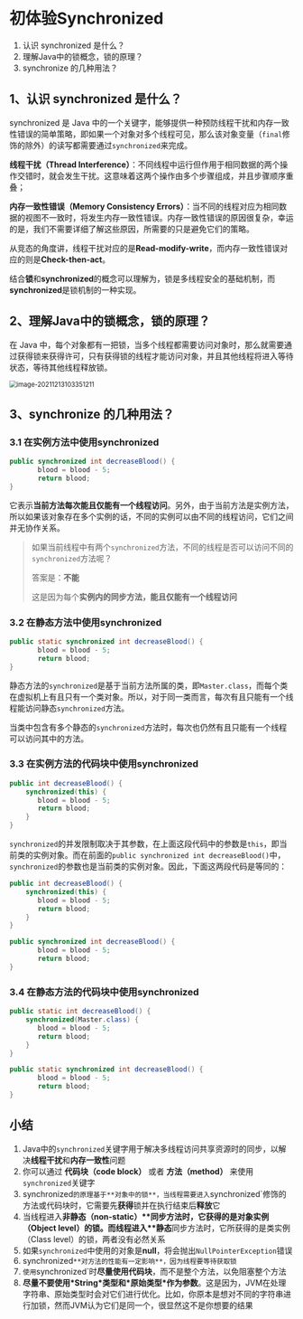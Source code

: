 # 初体验Synchronized

1. 认识 synchronized 是什么？
2. 理解Java中的锁概念，锁的原理？
3. synchronize 的几种用法？



## 1、认识 synchronized 是什么？

synchronized 是 Java 中的一个关键字，能够提供一种预防线程干扰和内存一致性错误的简单策略，即如果一个对象对多个线程可见，那么该对象变量（`final`修饰的除外）的读写都需要通过`synchronized`来完成。

**线程干扰（Thread Interference）**：不同线程中运行但作用于相同数据的两个操作交错时，就会发生干扰。这意味着这两个操作由多个步骤组成，并且步骤顺序重叠；

**内存一致性错误（Memory Consistency Errors）**：当不同的线程对应为相同数据的视图不一致时，将发生内存一致性错误。内存一致性错误的原因很复杂，幸运的是，我们不需要详细了解这些原因，所需要的只是避免它们的策略。

从竞态的角度讲，线程干扰对应的是**Read-modify-write**，而内存一致性错误对应的则是**Check-then-act**。

结合**锁**和**synchronized**的概念可以理解为，锁是多线程安全的基础机制，而**synchronized**是锁机制的一种实现。

## 2、理解Java中的锁概念，锁的原理？

在 Java 中，每个对象都有一把锁，当多个线程都需要访问对象时，那么就需要通过获得锁来获得许可，只有获得锁的线程才能访问对象，并且其他线程将进入等待状态，等待其他线程释放锁。

<img src="https://happychan.oss-cn-shenzhen.aliyuncs.com/img/image-20211213103351211.png" alt="image-20211213103351211" style="zoom:80%;" />

## 3、synchronize 的几种用法？

### 3.1 在实例方法中使用synchronized

```java
public synchronized int decreaseBlood() {
       blood = blood - 5;
       return blood;
}
```

它表示**当前方法每次能且仅能有一个线程访问**。另外，由于当前方法是实例方法，所以如果该对象存在多个实例的话，不同的实例可以由不同的线程访问，它们之间并无协作关系。

> 如果当前线程中有两个`synchronized`方法，不同的线程是否可以访问不同的`synchronized`方法呢？
>
> 答案是：**不能**
>
> 这是因为每个**实例内的同步方法，能且仅能有一个线程访问**

### 3.2 在静态方法中使用synchronized

```java
public static synchronized int decreaseBlood() {
       blood = blood - 5;
       return blood;
}
```

静态方法的`synchronized`是基于当前方法所属的类，即`Master.class`，而每个类在虚拟机上有且只有一个类对象。所以，对于同一类而言，每次有且只能有一个线程能访问静态`synchronized`方法。

当类中包含有多个静态的`synchronized`方法时，每次也仍然有且只能有一个线程可以访问其中的方法。

### 3.3 在实例方法的代码块中使用synchronized

```java
public int decreaseBlood() {
    synchronized(this) {
       blood = blood - 5;
       return blood;
    }
}
```

`synchronized`的并发限制取决于其参数，在上面这段代码中的参数是`this`，即当前类的实例对象。而在前面的`public synchronized int decreaseBlood()`中，`synchronized`的参数也是当前类的实例对象。因此，下面这两段代码是等同的：

```java
public int decreaseBlood() {
    synchronized(this) {
       blood = blood - 5;
       return blood;
    }
}

public synchronized int decreaseBlood() {
       blood = blood - 5;
       return blood;
}
```

### 3.4 在静态方法的代码块中使用synchronized

```java
public static int decreaseBlood() {
    synchronized(Master.class) {
       blood = blood - 5;
       return blood;
    }
}

public static synchronized int decreaseBlood() {
       blood = blood - 5;
       return blood;
}
```

## 小结

1. Java中的`synchronized`关键字用于解决多线程访问共享资源时的同步，以解决**线程干扰**和**内存一致性**问题
2. 你可以通过 **代码块（code block）** 或者 **方法（method）** 来使用`synchronized`关键字
3. synchronized`的原理基于**对象中的锁**，当线程需要进入`synchronized`修饰的方法或代码块时，它需要先**获得**锁并在执行结束后**释放**它
4. 当线程进入**非静态（non-static）\**同步方法时，它获得的是对象实例（Object level）的锁。而线程进入\**静态**同步方法时，它所获得的是类实例（Class level）的锁，两者没有必然关系
5. 如果`synchronized`中使用的对象是**null**，将会抛出`NullPointerException`错误
6. synchronized`**对方法的性能有一定影响**，因为线程要等待获取锁`
7. `使用`synchronized`时**尽量使用代码块**，而不是整个方法，以免阻塞整个方法
8. **尽量不要使用\*String\*类型和\*原始类型\*作为参数**。这是因为，JVM在处理字符串、原始类型时会对它们进行优化。比如，你原本是想对不同的字符串进行加锁，然而JVM认为它们是同一个，很显然这不是你想要的结果



















